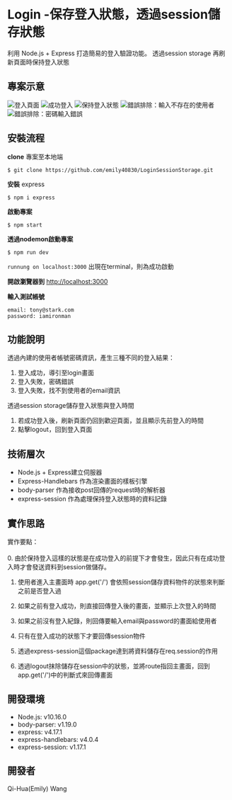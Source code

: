 # Login -保存登入狀態，透過session儲存狀態
利用 Node.js + Express 打造簡易的登入驗證功能。
透過session storage 再刷新頁面時保持登入狀態

## 專案示意
![登入頁面](https://i.imgur.com/e4KNUUX.png)
![成功登入](https://i.imgur.com/UcaFNt5.png)
![保持登入狀態](https://i.imgur.com/jzCT6Yn.png)
![錯誤排除：輸入不存在的使用者](https://i.imgur.com/ecS3Ysm.png)
![錯誤排除：密碼輸入錯誤](https://i.imgur.com/UH4EHha.png)

## 安裝流程
**clone** 專案至本地端
```
$ git clone https://github.com/emily40830/LoginSessionStorage.git
```
**安裝** express
```
$ npm i express
```
**啟動專案** 
```
$ npm start  
```
**透過nodemon啟動專案**
```
$ npm run dev 
```
`runnung on localhost:3000` 出現在terminal，則為成功啟動

**開啟瀏覽器到** [http://localhost:3000](http://localhost:3000) 

**輸入測試帳號**
```
email: tony@stark.com
password: iamironman
```


## 功能說明
透過內建的使用者帳號密碼資訊，產生三種不同的登入結果：
1. 登入成功，導引至login畫面
2. 登入失敗，密碼錯誤
3. 登入失敗，找不到使用者的email資訊

透過session storage儲存登入狀態與登入時間
1. 若成功登入後，刷新頁面仍回到歡迎頁面，並且顯示先前登入的時間
2. 點擊logout，回到登入頁面


## 技術層次
- Node.js + Express建立伺服器
- Express-Handlebars 作為渲染畫面的樣板引擎
- body-parser 作為接收post回傳的request時的解析器
- express-session 作為處理保持登入狀態時的資料記錄

## 實作思路
實作要點：<br></br>
0. 由於保持登入這樣的狀態是在成功登入的前提下才會發生，因此只有在成功登入時才會發送資料到session做儲存。

1. 使用者進入主畫面時 app.get('/') 會依照session儲存資料物件的狀態來判斷之前是否登入過

2. 如果之前有登入成功，則直接回傳登入後的畫面，並顯示上次登入的時間

3. 如果之前沒有登入紀錄，則回傳要輸入email與password的畫面給使用者

4. 只有在登入成功的狀態下才要回傳session物件

5. 透過express-session這個package達到將資料儲存在req.session的作用

6. 透過logout抹除儲存在session中的狀態，並將route指回主畫面，回到app.get('/')中的判斷式來回傳畫面



## 開發環境
* Node.js: v10.16.0
* body-parser: v1.19.0
* express: v4.17.1
* express-handlebars: v4.0.4
* express-session: v1.17.1

## 開發者
Qi-Hua(Emily) Wang